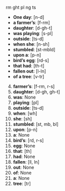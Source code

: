 
rm
ght
pl
ng
ts


- **One day**: [n-d]
- **a farmer’s**: [f-rm]
- **daughter**: [d-gh-t]
- **was playing**: [s-pl]
- **outside**: [ts-d]
- **when she**: [n-sh]
- **stumbled**: [st-mbld]
- **upon a**: [p-n]
- **bird’s egg**: [rd-s]
- **that had**: [th-t]
- **fallen out**: [l-ln]
- **of a tree**: [v-tr]


4. **farmer’s**: [f-rm, r-s]
5. **daughter**: [d-gh, gh-t]
6. **was**: None
7. **playing**: [pl]
8. **outside**: [ts-d]
9. **when**: [wh]
10. **she**: [sh]
11. **stumbled**: [st, mb, bl]
12. **upon**: [p-n]
13. **a**: None
14. **bird’s**: [rd, r-s]
15. **egg**: None
16. **that**: [th]
17. **had**: None
18. **fallen**: [ll, ln]
19. **out**: None
20. **of**: None
21. **a**: None
22. **tree**: [tr]
